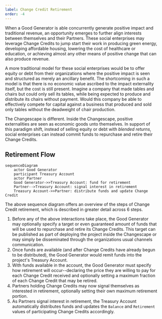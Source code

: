 ```yaml
---
label: Change Credit Retirement
order: -4
---
```


When a Good Generator is able concurrently generate positive impact and traditional revenue, an opportunity emerges to further align interests between themselves and their Partners. These social enterprises may leverage Change Credits to jump start their work in producing green energy, developing affordable housing, lowering the cost of healthcare or education, or achieving almost any other means of positive change that can also produce revenue.

A more traditional model for these social enterprises would be to offer equity or debt from their organizations where the positive impact is seen and structured as merely an ancillary benefit. The shortcoming in such a model is that there is no economic value ascribed to the impact externality itself, but the cost is still present. Imagine a company that made tables and chairs but could only sell its tables, while being expected to produce and distribute its chairs without payment. Would this company be able to effectively compete for capital against a business that produced and sold only tables without the deadweight of chair production.

The Changescape is different. Inside the Changescape, positive externalities are seen as economic goods unto themselves. In support of this paradigm shift, instead of selling equity or debt with *blended returns*, social enterprises can instead commit funds to repurchase and retire their Change Credits.

## Retirement Flow

```mermaid
sequenceDiagram
    actor Good Generator
    participant Treasury Account
    actor Partner
    Good Generator->>Treasury Account: fund for retirement
    Partner-->Treasury Account: signal interest in retirement
    Treasury Account->>Partner: distribute funds and update Change Credit
```

The above sequence diagram offers an overview of the steps of Change Credit retirement, which is described in greater detail across 6 steps.

1. Before any of the above interactions take place, the Good Generator may optionally specify a target or even guaranteed amount of funds that will be used to repurchase and retire its Change Credits. This target can be published as part of deploying the project inside the Changescape or may simply be disseminated through the organizations usual channels communication.
2. Once funds are available (and after Change Credits have already begun to be distributed), the Good Generator would remit funds into the project's Treasury Account.
3. With funds available in the account, the Good Generator must specify how retirement will occur--declaring the price they are willing to pay for each Change Credit received and optionally setting a maximum fraction of each Change Credit that may be retired.
4. Partners holding Change Credits may now signal themselves as interested in retirement, optionally setting their own maximum retirement portion.
5. As Partners signal interest in retirement, the Treasury Account automatically distributes funds and updates the `Balance` and `Retirement` values of participating Change Credits accordingly.